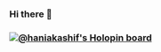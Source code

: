 ### Hi there 👋
### [![@haniakashif's Holopin board](https://holopin.me/haniakashif)](https://holopin.io/@haniakashif)

<!--
**haniakashif/haniakashif** is a ✨ _special_ ✨ repository because its `README.md` (this file) appears on your GitHub profile.

Here are some ideas to get you started:

- 🔭 I’m currently working on ...
- 🌱 I’m currently learning ...
- 👯 I’m looking to collaborate on ...
- 🤔 I’m looking for help with ...
- 💬 Ask me about ...
- 📫 How to reach me: ...
- 😄 Pronouns: ...
- ⚡ Fun fact: ...
-->
